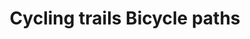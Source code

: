 ---
title: Cycling trails Bicycle paths
longTitle: 'Cycling trails, Bicycle paths'
tags:
- gccommon
historyNote:
- "Bicycle paths replaces Cycling trails as preferred"
---